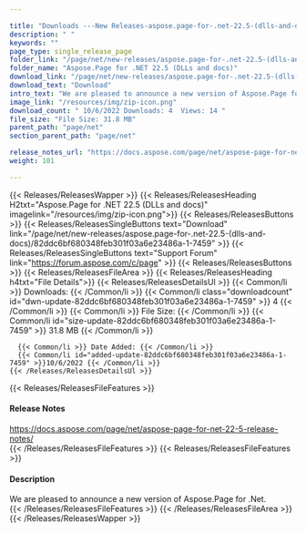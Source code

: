 ```yaml
---

title: "Downloads ---New Releases-aspose.page-for-.net-22.5-(dlls-and-docs)"
description: " "
keywords: ""
page_type: single_release_page
folder_link: "/page/net/new-releases/aspose.page-for-.net-22.5-(dlls-and-docs)/"
folder_name: "Aspose.Page for .NET 22.5 (DLLs and docs)"
download_link: "/page/net/new-releases/aspose.page-for-.net-22.5-(dlls-and-docs)/82ddc6bf680348feb301f03a6e23486a-1-7459"
download_text: "Download"
intro_text: "We are pleased to announce a new version of Aspose.Page for .Net."
image_link: "/resources/img/zip-icon.png"
download_count: " 10/6/2022 Downloads: 4  Views: 14 "
file_size: "File Size: 31.8 MB"
parent_path: "page/net"
section_parent_path: "page/net"

release_notes_url: "https://docs.aspose.com/page/net/aspose-page-for-net-22-5-release-notes/"
weight: 101

---
```


{{< Releases/ReleasesWapper >}}
  {{< Releases/ReleasesHeading H2txt="Aspose.Page for .NET 22.5 (DLLs and docs)" imagelink="/resources/img/zip-icon.png">}}
  {{< Releases/ReleasesButtons >}}
    {{< Releases/ReleasesSingleButtons text="Download" link="/page/net/new-releases/aspose.page-for-.net-22.5-(dlls-and-docs)/82ddc6bf680348feb301f03a6e23486a-1-7459" >}}
    {{< Releases/ReleasesSingleButtons text="Support Forum" link="https://forum.aspose.com/c/page" >}}
  {{< Releases/ReleasesButtons >}}
  {{< Releases/ReleasesFileArea >}}
    {{< Releases/ReleasesHeading h4txt="File Details">}}
    {{< Releases/ReleasesDetailsUl >}}
      {{< Common/li >}} Downloads: {{< /Common/li >}}
      {{< Common/li class="downloadcount" id="dwn-update-82ddc6bf680348feb301f03a6e23486a-1-7459" >}} 4 {{< /Common/li >}}
      {{< Common/li >}} File Size: {{< /Common/li >}}
      {{< Common/li id="size-update-82ddc6bf680348feb301f03a6e23486a-1-7459" >}} 31.8 MB {{< /Common/li >}}

      {{< Common/li >}} Date Added: {{< /Common/li >}}
      {{< Common/li id="added-update-82ddc6bf680348feb301f03a6e23486a-1-7459" >}}10/6/2022 {{< /Common/li >}}
    {{< /Releases/ReleasesDetailsUl >}}

  {{< Releases/ReleasesFileFeatures >}}
      <h4>Release Notes</h4><div><a href='https://docs.aspose.com/page/net/aspose-page-for-net-22-5-release-notes/'>https://docs.aspose.com/page/net/aspose-page-for-net-22-5-release-notes/</a></div>
  {{< /Releases/ReleasesFileFeatures >}}
  {{< Releases/ReleasesFileFeatures >}}
      <h4>Description</h4><div class="HTMLDescription">We are pleased to announce a new version of Aspose.Page for .Net.</div>
  {{< /Releases/ReleasesFileFeatures >}}
 {{< /Releases/ReleasesFileArea >}}
{{< /Releases/ReleasesWapper >}}


